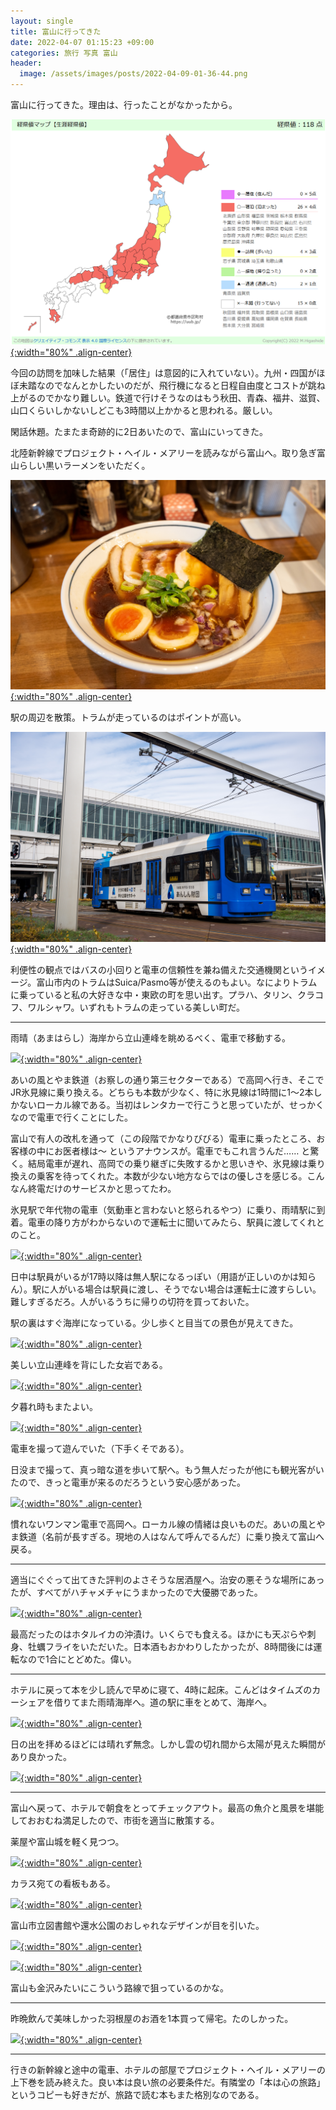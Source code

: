 ```yaml
---
layout: single
title: 富山に行ってきた
date: 2022-04-07 01:15:23 +09:00
categories: 旅行 写真 富山
header:
  image: /assets/images/posts/2022-04-09-01-36-44.png
---
```


富山に行ってきた。理由は、行ったことがなかったから。

[![](/assets/images/posts/2022-04-07-01-21-57.png){:width="80%" .align-center} ](/assets/images/posts/2022-04-07-01-21-57.png)

今回の訪問を加味した結果（「居住」は意図的に入れていない）。九州・四国がほぼ未踏なのでなんとかしたいのだが、飛行機になると日程自由度とコストが跳ね上がるのでかなり難しい。鉄道で行けそうなのはもう秋田、青森、福井、滋賀、山口くらいしかないしどこも3時間以上かかると思われる。厳しい。

閑話休題。たまたま奇跡的に2日あいたので、富山にいってきた。

北陸新幹線でプロジェクト・ヘイル・メアリーを読みながら富山へ。取り急ぎ富山らしい黒いラーメンをいただく。

[![](/assets/images/posts/2022-04-07-01-48-45.png){:width="80%" .align-center} ](/assets/images/posts/2022-04-07-01-48-45.png)

駅の周辺を散策。トラムが走っているのはポイントが高い。

[![](/assets/images/posts/2022-04-07-01-50-55.png){:width="80%" .align-center} ](/assets/images/posts/2022-04-07-01-50-55.png)

利便性の観点ではバスの小回りと電車の信頼性を兼ね備えた交通機関というイメージ。富山市内のトラムはSuica/Pasmo等が使えるのもよい。なによりトラムに乗っていると私の大好きな中・東欧の町を思い出す。プラハ、タリン、クラコフ、ワルシャワ。いずれもトラムの走っている美しい町だ。

-----

雨晴（あまはらし）海岸から立山連峰を眺めるべく、電車で移動する。

[![](/assets/images/posts/2022-04-07-01-55-53.png){:width="80%" .align-center} ](/assets/images/posts/2022-04-07-01-55-53.png)

あいの風とやま鉄道（お察しの通り第三セクターである）で高岡へ行き、そこでJR氷見線に乗り換える。どちらも本数が少なく、特に氷見線は1時間に1～2本しかないローカル線である。当初はレンタカーで行こうと思っていたが、せっかくなので電車で行くことにした。

富山で有人の改札を通って（この段階でかなりびびる）電車に乗ったところ、お客様の中にお医者様は～ というアナウンスが。電車でもこれ言うんだ…… と驚く。結局電車が遅れ、高岡での乗り継ぎに失敗するかと思いきや、氷見線は乗り換えの乗客を待ってくれた。本数が少ない地方ならではの優しさを感じる。こんなん終電だけのサービスかと思ってたわ。

氷見駅で年代物の電車（気動車と言わないと怒られるやつ）に乗り、雨晴駅に到着。電車の降り方がわからないので運転士に聞いてみたら、駅員に渡してくれとのこと。

[![](/assets/images/posts/2022-04-09-01-09-07.png){:width="80%" .align-center} ](/assets/images/posts/2022-04-09-01-09-07.png)

日中は駅員がいるが17時以降は無人駅になるっぽい（用語が正しいのかは知らん）。駅に人がいる場合は駅員に渡し、そうでない場合は運転士に渡すらしい。難しすぎるだろ。人がいるうちに帰りの切符を買っておいた。

駅の裏はすぐ海岸になっている。少し歩くと目当ての景色が見えてきた。

[![](/assets/images/posts/2022-04-09-01-14-36.png){:width="80%" .align-center} ](/assets/images/posts/2022-04-09-01-14-36.png)

美しい立山連峰を背にした女岩である。

[![](/assets/images/posts/2022-04-09-01-16-37.png){:width="80%" .align-center} ](/assets/images/posts/2022-04-09-01-16-37.png)

夕暮れ時もまたよい。

[![](/assets/images/posts/2022-04-09-01-17-04.png){:width="80%" .align-center} ](/assets/images/posts/2022-04-09-01-17-04.png)

電車を撮って遊んでいた（下手くそである）。

日没まで撮って、真っ暗な道を歩いて駅へ。もう無人だったが他にも観光客がいたので、きっと電車が来るのだろうという安心感があった。

[![](/assets/images/posts/2022-04-09-01-18-51.png){:width="80%" .align-center} ](/assets/images/posts/2022-04-09-01-18-51.png)

慣れないワンマン電車で高岡へ。ローカル線の情緒は良いものだ。あいの風とやま鉄道（名前が長すぎる。現地の人はなんて呼んでるんだ）に乗り換えて富山へ戻る。

----

適当にぐぐって出てきた評判のよさそうな居酒屋へ。治安の悪そうな場所にあったが、すべてがハチャメチャにうまかったので大優勝であった。

[![](/assets/images/posts/2022-04-09-01-31-44.png){:width="80%" .align-center} ](/assets/images/posts/2022-04-09-01-31-44.png)

最高だったのはホタルイカの沖漬け。いくらでも食える。ほかにも天ぷらや刺身、牡蠣フライをいただいた。日本酒もおかわりしたかったが、8時間後には運転なので1合にとどめた。偉い。

----

ホテルに戻って本を少し読んで早めに寝て、4時に起床。こんどはタイムズのカーシェアを借りてまた雨晴海岸へ。道の駅に車をとめて、海岸へ。

[![](/assets/images/posts/2022-04-09-01-36-44.png){:width="80%" .align-center} ](/assets/images/posts/2022-04-09-01-36-44.png)

日の出を拝めるほどには晴れず無念。しかし雲の切れ間から太陽が見えた瞬間があり良かった。

[![](/assets/images/posts/2022-04-09-01-37-57.png){:width="80%" .align-center} ](/assets/images/posts/2022-04-09-01-37-57.png)

----

富山へ戻って、ホテルで朝食をとってチェックアウト。最高の魚介と風景を堪能しておおむね満足したので、市街を適当に散策する。

薬屋や富山城を軽く見つつ。

[![](/assets/images/posts/2022-04-09-01-45-03.png){:width="80%" .align-center} ](/assets/images/posts/2022-04-09-01-45-03.png)

カラス宛ての看板もある。

[![](/assets/images/posts/2022-04-09-01-45-24.png){:width="80%" .align-center} ](/assets/images/posts/2022-04-09-01-45-24.png)

富山市立図書館や還水公園のおしゃれなデザインが目を引いた。

[![](/assets/images/posts/2022-04-09-01-44-16.png){:width="80%" .align-center} ](/assets/images/posts/2022-04-09-01-44-16.png)

[![](/assets/images/posts/2022-04-09-01-45-38.png){:width="80%" .align-center} ](/assets/images/posts/2022-04-09-01-45-38.png)

富山も金沢みたいにこういう路線で狙っているのかな。

----

昨晩飲んで美味しかった羽根屋のお酒を1本買って帰宅。たのしかった。

[![](/assets/images/posts/2022-04-09-01-46-35.png){:width="80%" .align-center} ](/assets/images/posts/2022-04-09-01-46-35.png)

----

行きの新幹線と途中の電車、ホテルの部屋でプロジェクト・ヘイル・メアリーの上下巻を読み終えた。良い本は良い旅の必要条件だ。有隣堂の「本は心の旅路」というコピーも好きだが、旅路で読む本もまた格別なのである。











